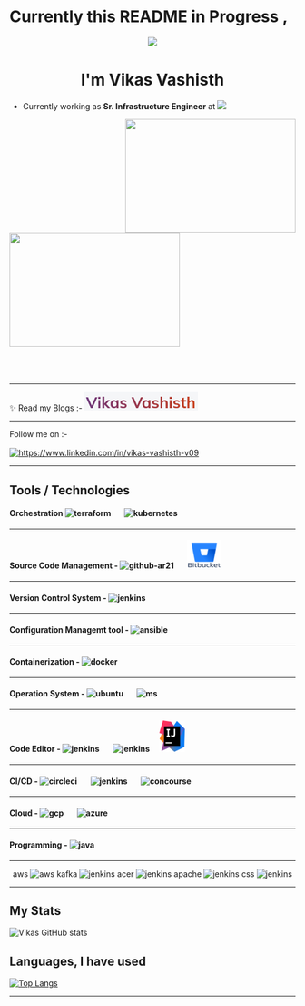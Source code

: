 # Currently this README in Progress , 


<p align="center">
<img src="https://user-images.githubusercontent.com/74038190/226190894-18e959ba-d458-4a94-ac44-790190f2a947.gif" width="450">
</p>
<h1 align="center">I'm Vikas Vashisth</h1>


-  Currently working as **Sr. Infrastructure Engineer** at <a href="https://www.sita.aero/"><img src="https://mediaresource.sfo2.digitaloceanspaces.com/wp-content/uploads/2024/09/27105724/SITA-Logo.png" width="100" ></a>

 
<img src="https://github.com/Anmol-Baranwal/Cool-GIFs-For-GitHub/assets/74038190/dad5d025-91c3-43b9-9a3d-1c9266f77cb7" width="300" height="200" align="right"> 
<img src="https://user-images.githubusercontent.com/74038190/212750672-2f3f2b50-c84f-4ed8-a60a-849ae69ff9df.gif" width="300" height="200">

  <br><br>



---

 ✨ Read my Blogs :- <a href="https://blog.nashtechglobal.com/author/vikasvashisthnt/"><img src="/assets/blog_img.png" width="200"></a>


---

<p align="left">

Follow me on :-

<a href="https://linkedin.com/in/vikas-vashisth-v09" target="blank"><img align="center" src="https://www.vectorlogo.zone/logos/linkedin/linkedin-icon.svg" alt="https://www.linkedin.com/in/vikas-vashisth-v09" height="30" width="40" /></a>



</p>

---
## Tools / Technologies

#### Orchestration <img src="https://www.vectorlogo.zone/logos/terraformio/terraformio-icon.svg" alt="terraform" width="45" height="55" style="margin-right: 20px;" />  <img src="https://www.vectorlogo.zone/logos/kubernetes/kubernetes-icon.svg" alt="kubernetes" width="55" height="55"  />

---

#### Source Code Management -   <img src="https://www.vectorlogo.zone/logos/github/github-icon.svg" alt="github-ar21" width="60" height="80" style="margin-right: 20px;" />  <img src="https://raw.githubusercontent.com/devicons/devicon/ca28c779441053191ff11710fe24a9e6c23690d6/icons/bitbucket/bitbucket-original-wordmark.svg" alt ="bitbucket" width="60" height="50">

---

#### Version Control System -   <img src="https://www.vectorlogo.zone/logos/git-scm/git-scm-icon.svg" alt="jenkins" width="45" height="55"/>


---

#### Configuration Managemt tool -       <img src="https://www.vectorlogo.zone/logos/ansible/ansible-icon.svg" alt="ansible" width="45" height="55"/>


---
#### Containerization  - <img src="https://www.vectorlogo.zone/logos/docker/docker-icon.svg" alt="docker" width="60" height="50"/>
---


#### Operation System - <img src="https://www.vectorlogo.zone/logos/ubuntu/ubuntu-icon.svg" alt="ubuntu" width="60" height="80" style="margin-right: 20px;"/>   <img src="https://www.vectorlogo.zone/logos/microsoft/microsoft-icon.svg" alt="ms" width="60" height="80"/>
---


#### Code Editor - <img src="https://www.vectorlogo.zone/logos/visualstudio_code/visualstudio_code-icon.svg" alt="jenkins" width="45" height="55" style="margin-right: 20px;"/>   <img src="https://www.vectorlogo.zone/logos/vim/vim-icon.svg" alt="jenkins" width="45" height="55"/>&nbsp;&nbsp;&nbsp;&nbsp;&nbsp;<img src="assets/intellij.png" alt="jenkins" width="45" height="55" style="margin-right: 20px;"/> 

---

#### CI/CD - <img src="https://www.vectorlogo.zone/logos/circleci/circleci-icon.svg" alt="circleci" width="45" height="55" style="margin-right: 20px;"/>  <img src="https://www.vectorlogo.zone/logos/jenkins/jenkins-icon.svg" alt="jenkins" width="45" height="55" style="margin-right: 20px;"/>  <img src="https://www.vectorlogo.zone/logos/concourse-ci/concourse-ci-icon.svg" alt="concourse" width="45" height="55"/>

---

#### Cloud -  <img src="https://www.vectorlogo.zone/logos/google_cloud/google_cloud-icon.svg" alt="gcp" width="45" height="55"/>  &nbsp;&nbsp;&nbsp;&nbsp;&nbsp; <img src="https://www.vectorlogo.zone/logos/microsoft_azure/microsoft_azure-ar21~bgwhite.svg" alt="azure" width="80" height="55"/>


---
#### Programming -       <img src="https://www.vectorlogo.zone/logos/java/java-icon.svg" alt="java" width="45" height="55"/>
---

<p align="center">
aws    <img src="https://www.vectorlogo.zone/logos/amazon_aws/amazon_aws-icon.svg" alt="aws" width="45" height="55"/>
kafka  <img src="https://www.vectorlogo.zone/logos/apache_kafka/apache_kafka-icon.svg" alt="jenkins" width="45" height="55"/> 
acer   <img src="https://www.vectorlogo.zone/logos/acer/acer-ar21.svg" alt="jenkins" width="45" height="55"/>
apache <img src="https://www.vectorlogo.zone/logos/apache/apache-icon.svg" alt="jenkins" width="45" height="55"/>
css    <img src="https://www.vectorlogo.zone/logos/w3_css/w3_css-icon.svg" alt="jenkins" width="45" height="55"/>
</p>

---
## My Stats

![Vikas GitHub stats](https://github-readme-stats.vercel.app/api?username=VikasVashisth&show_icons=true&theme=highcontrast)


## Languages, I have used

[![Top Langs](https://github-readme-stats.vercel.app/api/top-langs/?username=VikasVashisth&layout=compact)](https://github.com/VikasVashisth/github-readme-stats)

---
<!---
VikasVashisth/VikasVashisth is a ✨ special ✨ repository because its `README.md` (this file) appears on your GitHub profile.
You can click the Preview link to take a look at your changes.
--->
